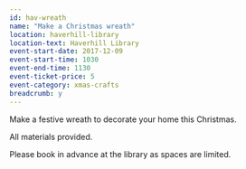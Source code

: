 ```yaml
---
id: hav-wreath
name: "Make a Christmas wreath"
location: haverhill-library
location-text: Haverhill Library
event-start-date: 2017-12-09
event-start-time: 1030
event-end-time: 1130
event-ticket-price: 5
event-category: xmas-crafts
breadcrumb: y
---
```


Make a festive wreath to decorate your home this Christmas.

All materials provided.

Please book in advance at the library as spaces are limited.
